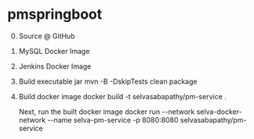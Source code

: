 # pmspringboot

0. Source @ GitHub

1. MySQL Docker Image

2. Jenkins Docker Image

3. Build executable jar
    mvn -B -DskipTests clean package

4. Build docker image
    docker build -t selvasabapathy/pm-service .
    
    Next, run the built docker image
    docker run --network selva-docker-network --name selva-pm-service -p 8080:8080 selvasabapathy/pm-service

